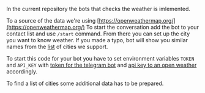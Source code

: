In the current repository the bots that checks the weather is imlemented. 

To a source of the data we're using [https://openweathermap.org/](https://openweathermap.org/)
To start the conversation add the bot to your contact list and use `/start` command. 
From there you can set up the city you want to know weather. If you made a typo, bot will show you similar names from the [list](http://bulk.openweathermap.org/sample/) of cities we support.

To start this code for your bot you have to set environment variables `TOKEN` and `API_KEY` with  [token for the telegram bot](https://www.siteguarding.com/en/how-to-get-telegram-bot-api-token) and [api key to an open weather](https://openweathermap.org/appid) accordingly.

To find a list of cities some additional data has to be prepared. 
